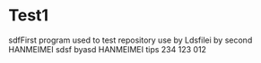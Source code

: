 # Test1
sdfFirst program used to test repository use
by Ldsfilei
by second HANMEIMEI
sdsf
byasd HANMEIMEI
tips
234
123
012
